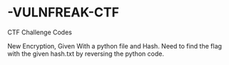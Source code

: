 # -VULNFREAK-CTF
CTF Challenge Codes

New Encryption, Given With a python file and Hash.
Need to find the flag with the given hash.txt by reversing the python code.
